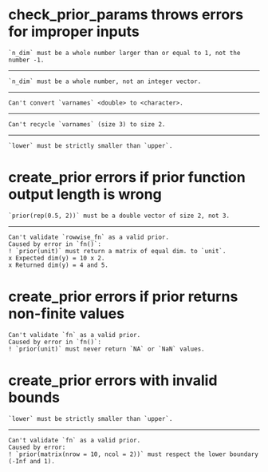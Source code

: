 # check_prior_params throws errors for improper inputs

    `n_dim` must be a whole number larger than or equal to 1, not the number -1.

---

    `n_dim` must be a whole number, not an integer vector.

---

    Can't convert `varnames` <double> to <character>.

---

    Can't recycle `varnames` (size 3) to size 2.

---

    `lower` must be strictly smaller than `upper`.

# create_prior errors if prior function output length is wrong

    `prior(rep(0.5, 2))` must be a double vector of size 2, not 3.

---

    Can't validate `rowwise_fn` as a valid prior.
    Caused by error in `fn()`:
    ! `prior(unit)` must return a matrix of equal dim. to `unit`.
    x Expected dim(y) = 10 x 2.
    x Returned dim(y) = 4 and 5.

# create_prior errors if prior returns non-finite values

    Can't validate `fn` as a valid prior.
    Caused by error in `fn()`:
    ! `prior(unit)` must never return `NA` or `NaN` values.

# create_prior errors with invalid bounds

    `lower` must be strictly smaller than `upper`.

---

    Can't validate `fn` as a valid prior.
    Caused by error:
    ! `prior(matrix(nrow = 10, ncol = 2))` must respect the lower boundary (-Inf and 1).

